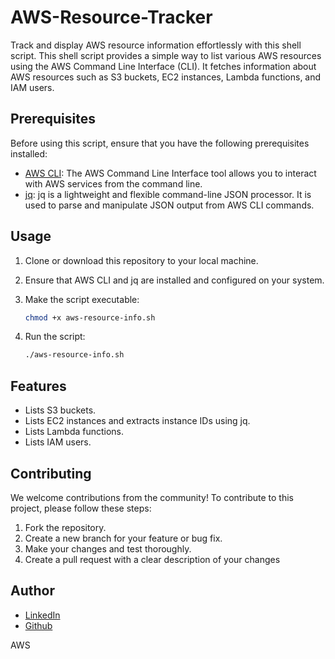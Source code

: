 # AWS-Resource-Tracker

Track and display AWS resource information effortlessly with this shell script.
This shell script provides a simple way to list various AWS resources using the AWS Command Line Interface (CLI). It fetches information about AWS resources such as S3 buckets, EC2 instances, Lambda functions, and IAM users.

## Prerequisites

Before using this script, ensure that you have the following prerequisites installed:

- [AWS CLI](https://aws.amazon.com/cli/): The AWS Command Line Interface tool allows you to interact with AWS services from the command line.
- [jq](https://stedolan.github.io/jq/): jq is a lightweight and flexible command-line JSON processor. It is used to parse and manipulate JSON output from AWS CLI commands.

## Usage

1. Clone or download this repository to your local machine.
2. Ensure that AWS CLI and jq are installed and configured on your system.
3. Make the script executable:

   ```bash
   chmod +x aws-resource-info.sh
   ```

4. Run the script:

   ```bash
   ./aws-resource-info.sh
   ```

## Features

- Lists S3 buckets.
- Lists EC2 instances and extracts instance IDs using jq.
- Lists Lambda functions.
- Lists IAM users.

## Contributing

We welcome contributions from the community! To contribute to this project, please follow these steps:

1. Fork the repository.
2. Create a new branch for your feature or bug fix.
3. Make your changes and test thoroughly.
4. Create a pull request with a clear description of your changes

## Author

- [LinkedIn](https://www.linkedin.com/in/vinith-b-42a3a922a)
- [Github](https://github.com/Vinith25)

AWS 
